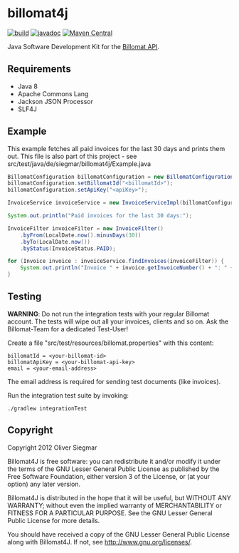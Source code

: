 # billomat4j

[![build](https://github.com/osiegmar/billomat4j/workflows/build/badge.svg?branch=master)](https://github.com/osiegmar/billomat4j/actions?query=branch%3Amaster)
[![javadoc](https://javadoc.io/badge2/de.siegmar/billomat4j/javadoc.svg)](https://javadoc.io/doc/de.siegmar/billomat4j)
[![Maven Central](https://img.shields.io/maven-central/v/de.siegmar/billomat4j.svg)](https://search.maven.org/artifact/de.siegmar/billomat4j)

Java Software Development Kit for the [Billomat API](https://www.billomat.com/api/).

## Requirements

- Java 8
- Apache Commons Lang
- Jackson JSON Processor
- SLF4J

## Example

This example fetches all paid invoices for the last 30 days and prints them out.
This file is also part of this project - see src/test/java/de/siegmar/billomat4j/Example.java

```java
BillomatConfiguration billomatConfiguration = new BillomatConfiguration();
billomatConfiguration.setBillomatId("<billomatId>");
billomatConfiguration.setApiKey("<apiKey>");

InvoiceService invoiceService = new InvoiceServiceImpl(billomatConfiguration);

System.out.println("Paid invoices for the last 30 days:");

InvoiceFilter invoiceFilter = new InvoiceFilter()
    .byFrom(LocalDate.now().minusDays(30))
    .byTo(LocalDate.now())
    .byStatus(InvoiceStatus.PAID);

for (Invoice invoice : invoiceService.findInvoices(invoiceFilter)) {
    System.out.println("Invoice " + invoice.getInvoiceNumber() + ": " + invoice.getTotalNet());
}
```

## Testing

**WARNING**: Do not run the integration tests with your regular Billomat account.
The tests will wipe out all your invoices, clients and so on.
Ask the Billomat-Team for a dedicated Test-User!

Create a file "src/test/resources/billomat.properties" with this content:

```
billomatId = <your-billomat-id>
billomatApiKey = <your-billomat-api-key>
email = <your-email-address>
```

The email address is required for sending test documents (like invoices).

Run the integration test suite by invoking:

```
./gradlew integrationTest
```

## Copyright

Copyright 2012 Oliver Siegmar

Billomat4J is free software: you can redistribute it and/or modify
it under the terms of the GNU Lesser General Public License as published by
the Free Software Foundation, either version 3 of the License, or
(at your option) any later version.

Billomat4J is distributed in the hope that it will be useful,
but WITHOUT ANY WARRANTY; without even the implied warranty of
MERCHANTABILITY or FITNESS FOR A PARTICULAR PURPOSE.  See the
GNU Lesser General Public License for more details.

You should have received a copy of the GNU Lesser General Public License
along with Billomat4J.  If not, see <http://www.gnu.org/licenses/>.
